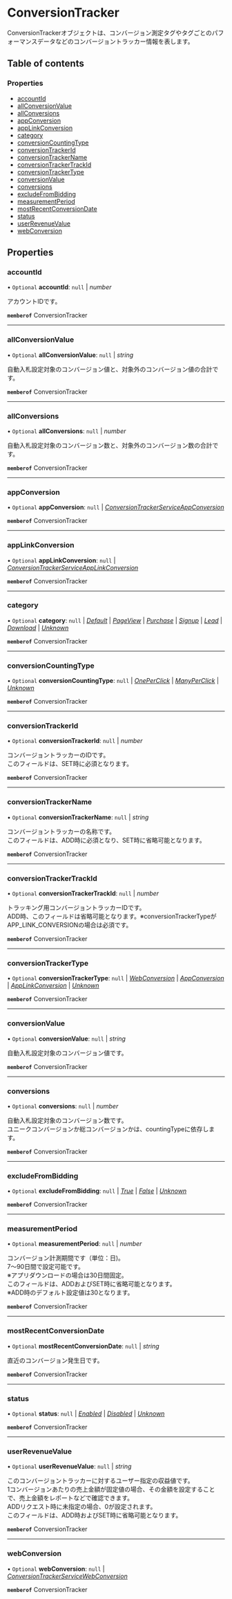 # ConversionTracker


<div lang=\"ja\">ConversionTrackerオブジェクトは、コンバージョン測定タグやタグごとのパフォーマンスデータなどのコンバージョントラッカー情報を表します。</div> 

## Table of contents

### Properties

- [accountId](conversiontracker.md#accountid)
- [allConversionValue](conversiontracker.md#allconversionvalue)
- [allConversions](conversiontracker.md#allconversions)
- [appConversion](conversiontracker.md#appconversion)
- [appLinkConversion](conversiontracker.md#applinkconversion)
- [category](conversiontracker.md#category)
- [conversionCountingType](conversiontracker.md#conversioncountingtype)
- [conversionTrackerId](conversiontracker.md#conversiontrackerid)
- [conversionTrackerName](conversiontracker.md#conversiontrackername)
- [conversionTrackerTrackId](conversiontracker.md#conversiontrackertrackid)
- [conversionTrackerType](conversiontracker.md#conversiontrackertype)
- [conversionValue](conversiontracker.md#conversionvalue)
- [conversions](conversiontracker.md#conversions)
- [excludeFromBidding](conversiontracker.md#excludefrombidding)
- [measurementPeriod](conversiontracker.md#measurementperiod)
- [mostRecentConversionDate](conversiontracker.md#mostrecentconversiondate)
- [status](conversiontracker.md#status)
- [userRevenueValue](conversiontracker.md#userrevenuevalue)
- [webConversion](conversiontracker.md#webconversion)

## Properties

### accountId

• `Optional` **accountId**: ``null`` \| *number*

<div lang=\"ja\">アカウントIDです。</div> 

**`memberof`** ConversionTracker

___

### allConversionValue

• `Optional` **allConversionValue**: ``null`` \| *string*

<div lang=\"ja\">自動入札設定対象のコンバージョン値と、対象外のコンバージョン値の合計です。</div> 

**`memberof`** ConversionTracker

___

### allConversions

• `Optional` **allConversions**: ``null`` \| *number*

<div lang=\"ja\">自動入札設定対象のコンバージョン数と、対象外のコンバージョン数の合計です。</div> 

**`memberof`** ConversionTracker

___

### appConversion

• `Optional` **appConversion**: ``null`` \| [*ConversionTrackerServiceAppConversion*](conversiontrackerserviceappconversion.md)

**`memberof`** ConversionTracker

___

### appLinkConversion

• `Optional` **appLinkConversion**: ``null`` \| [*ConversionTrackerServiceAppLinkConversion*](conversiontrackerserviceapplinkconversion.md)

**`memberof`** ConversionTracker

___

### category

• `Optional` **category**: ``null`` \| [*Default*](./enums/conversiontrackerservicecategory.md#default) \| [*PageView*](./enums/conversiontrackerservicecategory.md#pageview) \| [*Purchase*](./enums/conversiontrackerservicecategory.md#purchase) \| [*Signup*](./enums/conversiontrackerservicecategory.md#signup) \| [*Lead*](./enums/conversiontrackerservicecategory.md#lead) \| [*Download*](./enums/conversiontrackerservicecategory.md#download) \| [*Unknown*](./enums/conversiontrackerservicecategory.md#unknown)

**`memberof`** ConversionTracker

___

### conversionCountingType

• `Optional` **conversionCountingType**: ``null`` \| [*OnePerClick*](./enums/conversiontrackerserviceconversioncountingtype.md#oneperclick) \| [*ManyPerClick*](./enums/conversiontrackerserviceconversioncountingtype.md#manyperclick) \| [*Unknown*](./enums/conversiontrackerserviceconversioncountingtype.md#unknown)

**`memberof`** ConversionTracker

___

### conversionTrackerId

• `Optional` **conversionTrackerId**: ``null`` \| *number*

<div lang=\"ja\">コンバージョントラッカーのIDです。<br> このフィールドは、SET時に必須となります。</div> 

**`memberof`** ConversionTracker

___

### conversionTrackerName

• `Optional` **conversionTrackerName**: ``null`` \| *string*

<div lang=\"ja\">コンバージョントラッカーの名称です。<br> このフィールドは、ADD時に必須となり、SET時に省略可能となります。</div> 

**`memberof`** ConversionTracker

___

### conversionTrackerTrackId

• `Optional` **conversionTrackerTrackId**: ``null`` \| *number*

<div lang=\"ja\">トラッキング用コンバージョントラッカーIDです。<br> ADD時、このフィールドは省略可能となります。※conversionTrackerTypeがAPP_LINK_CONVERSIONの場合は必須です。</div> 

**`memberof`** ConversionTracker

___

### conversionTrackerType

• `Optional` **conversionTrackerType**: ``null`` \| [*WebConversion*](./enums/conversiontrackerserviceconversiontrackertype.md#webconversion) \| [*AppConversion*](./enums/conversiontrackerserviceconversiontrackertype.md#appconversion) \| [*AppLinkConversion*](./enums/conversiontrackerserviceconversiontrackertype.md#applinkconversion) \| [*Unknown*](./enums/conversiontrackerserviceconversiontrackertype.md#unknown)

**`memberof`** ConversionTracker

___

### conversionValue

• `Optional` **conversionValue**: ``null`` \| *string*

<div lang=\"ja\">自動入札設定対象のコンバージョン値です。</div> 

**`memberof`** ConversionTracker

___

### conversions

• `Optional` **conversions**: ``null`` \| *number*

<div lang=\"ja\">自動入札設定対象のコンバージョン数です。<br> ユニークコンバージョンか総コンバージョンかは、countingTypeに依存します。</div> 

**`memberof`** ConversionTracker

___

### excludeFromBidding

• `Optional` **excludeFromBidding**: ``null`` \| [*True*](./enums/conversiontrackerserviceexcludefrombidding.md#true) \| [*False*](./enums/conversiontrackerserviceexcludefrombidding.md#false) \| [*Unknown*](./enums/conversiontrackerserviceexcludefrombidding.md#unknown)

**`memberof`** ConversionTracker

___

### measurementPeriod

• `Optional` **measurementPeriod**: ``null`` \| *number*

<div lang=\"ja\">コンバージョン計測期間です（単位：日)。<br> 7～90日間で設定可能です。<br>※アプリダウンロードの場合は30日間固定。<br> このフィールドは、ADDおよびSET時に省略可能となります。<br>※ADD時のデフォルト設定値は30となります。</div> 

**`memberof`** ConversionTracker

___

### mostRecentConversionDate

• `Optional` **mostRecentConversionDate**: ``null`` \| *string*

<div lang=\"ja\">直近のコンバージョン発生日です。</div> 

**`memberof`** ConversionTracker

___

### status

• `Optional` **status**: ``null`` \| [*Enabled*](./enums/conversiontrackerservicestatus.md#enabled) \| [*Disabled*](./enums/conversiontrackerservicestatus.md#disabled) \| [*Unknown*](./enums/conversiontrackerservicestatus.md#unknown)

**`memberof`** ConversionTracker

___

### userRevenueValue

• `Optional` **userRevenueValue**: ``null`` \| *string*

<div lang=\"ja\">このコンバージョントラッカーに対するユーザー指定の収益値です。<br> 1コンバージョンあたりの売上金額が固定値の場合、その金額を設定することで、売上金額をレポートなどで確認できます。<br> ADDリクエスト時に未指定の場合、0が設定されます。<br> このフィールドは、ADD時およびSET時に省略可能となります。</div> 

**`memberof`** ConversionTracker

___

### webConversion

• `Optional` **webConversion**: ``null`` \| [*ConversionTrackerServiceWebConversion*](conversiontrackerservicewebconversion.md)

**`memberof`** ConversionTracker
